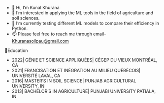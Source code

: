 - 👋 Hi, I’m Kunal Khurana
- 👀 I’m interested in applying the ML tools in the field of agriculture and soil sciences.
- 🌱 I’m currently testing different ML models to compare their efficiency in Python.
- 📫 Please feel free to reach me through email- Khuranasoilpau@gmail.com

📝Education
- 2022| GÉNIE ET SCIENCE APPLIQUÉES| CÉGEP DU VIEUX MONTRÉAL, CA
- 2021| FRANCISATION ET INÉGRATION AU MILIEU QUÉBÉCOIS| UNIVERSITÉ LAVAL, CA
- 2016| MASTER’S IN SOIL SCIENCE| PUNJAB AGRICULTURAL UNIVERSITY, IN
- 2013| BACHELOR’S IN AGRICULTURE| PUNJABI UNIVERSITY PATIALA, IN


<!---
Kkhurana007/Kkhurana007 is a ✨ special ✨ repository because its `README.md` (this file) appears on your GitHub profile.
You can click the Preview link to take a look at your changes.
--->

